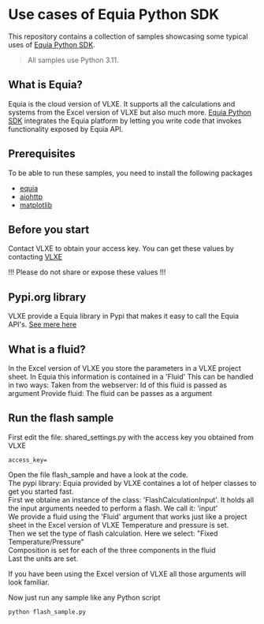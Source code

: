 # Use cases of Equia Python SDK

This repository contains a collection of samples showcasing some typical uses of [Equia Python SDK](https://vlxe.com/).

> All samples use Python 3.11.

## What is Equia?

Equia is the cloud version of VLXE. It supports all the calculations and systems from the Excel version of VLXE but also much more.
[Equia Python SDK](https://vlxe.com/) integrates the Equia platform by letting you write code that invokes functionality exposed by Equia API.

## Prerequisites

To be able to run these samples, you need to install the following packages

- [equia](https://pypi.org/project/equia/)
- [aiohttp](https://pypi.org/project/aiohttp/)
- [matplotlib](https://pypi.org/project/matplotlib/)

## Before you start

Contact VLXE to obtain your access key.
You can get these values by contacting [VLXE](https://vlxe.com/contact)

!!! Please do not share or expose these values !!!

## Pypi.org library
VLXE provide a Equia library in Pypi that makes it easy to call the Equia API's.
[See mere here](https://pypi.org/project/Equia/)

## What is a fluid?
In the Excel version of VLXE you store the parameters in a VLXE project sheet. 
In Equia this information is contained in a 'Fluid'
This can be handled in two ways:
Taken from the webserver: Id of this fluid is passed as argument
Provide fluid: The fluid can be passes as a argument
 
## Run the flash sample

First edit the file: shared_settings.py with the access key you obtained from VLXE
```
access_key=
```
Open the file flash_sample and have a look at the code.  
The pypi library: Equia provided by VLXE containes a lot of helper classes to get you started fast.  
First we obtaine an instance of the class: 'FlashCalculationInput'. It holds all the input arguments needed to perform a flash.
We call it: 'input'  
We provide a fluid using the 'Fluid' argument that works just like a project sheet in the Excel version of VLXE
Temperature and pressure is set.  
Then we set the type of flash calculation. Here we select: "Fixed Temperature/Pressure"   
Composition is set for each of the three components in the fluid  
Last the units are set.

If you have been using the Excel version of VLXE all those arguments will look familiar.


Now just run any sample like any Python script

```
python flash_sample.py
```
